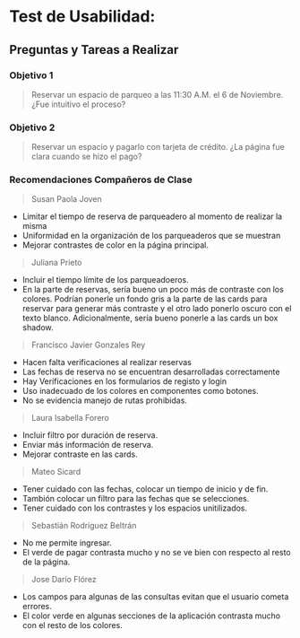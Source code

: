# Test de Usabilidad:

## Preguntas y Tareas a Realizar

### Objetivo 1
> Reservar un espacio de parqueo a las 11:30 A.M. el 6 de Noviembre. ¿Fue intuitivo el proceso?

### Objetivo 2
> Reservar un espacio y pagarlo con tarjeta de crédito. ¿La página fue clara cuando se hizo el pago?


### Recomendaciones Compañeros de Clase

> Susan Paola Joven

* Limitar el tiempo de reserva de parqueadero al momento de realizar la misma
* Uniformidad en la organización de los parqueaderos que se muestran
* Mejorar contrastes de color en la página principal.

> Juliana Prieto

* Incluir el tiempo límite de los parqueadoeros.
* En la parte de reservas, sería bueno un poco más de contraste con los colores. Podrían ponerle un fondo gris a la parte de las cards para reservar para generar más contraste y el otro lado ponerlo oscuro con el texto blanco. Adicionalmente, sería bueno ponerle a las cards un box shadow.

> Francisco Javier Gonzales Rey

* Hacen falta verificaciones al realizar reservas
* Las fechas de reserva no se encuentran desarrolladas correctamente
* Hay Verificaciones en los formularios de registo y login
* Uso inadecuado de los colores en componentes como botones.
* No se evidencia manejo de rutas prohibidas.

> Laura Isabella Forero

* Incluir filtro por duración de reserva.
* Enviar más información de reserva.
* Mejorar contraste en las cards.

> Mateo Sicard
* Tener cuidado con las fechas, colocar un tiempo de inicio y de fin. 
* Tambión colocar un filtro para las fechas que se selecciones.
* Tener cuidado con los contrastes y los espacios unitilizados.

> Sebastián Rodríguez Beltrán
* No me permite ingresar.
* El verde de pagar contrasta mucho y no se ve bien con respecto al resto de la página. 

> Jose Darío Flórez
* Los campos para algunas de las consultas evitan que el usuario cometa errores. 
* El color verde en algunas secciones de la aplicación contrasta mucho con el resto de los colores.
